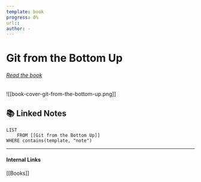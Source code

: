 ```yaml
---
template: book
progress: 0%
url:: 
author: - 
---
```

# Git from the Bottom Up
###### [Read the book](https://jwiegley.github.io/git-from-the-bottom-up/)

![[book-cover-git-from-the-bottom-up.png]]

## 📚 Linked Notes
```dataview
LIST 
	FROM [[Git from the Bottom Up]] 
WHERE contains(template, "note")
```

---
#### Internal Links
[[Books]]
